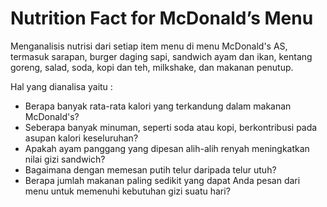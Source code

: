 # Nutrition Fact for McDonald’s Menu 
Menganalisis nutrisi dari setiap item menu di menu McDonald's AS, termasuk sarapan, burger daging sapi, sandwich ayam dan ikan, kentang goreng, salad, soda, kopi dan teh, milkshake, dan makanan penutup.

Hal yang dianalisa yaitu : 
* Berapa banyak rata-rata kalori yang terkandung dalam makanan McDonald's? 
* Seberapa banyak minuman, seperti soda atau kopi, berkontribusi pada asupan kalori keseluruhan? 
* Apakah ayam panggang yang dipesan alih-alih renyah meningkatkan nilai gizi sandwich? 
* Bagaimana dengan memesan putih telur daripada telur utuh? 
* Berapa jumlah makanan paling sedikit yang dapat Anda pesan dari menu untuk memenuhi kebutuhan gizi suatu hari?
